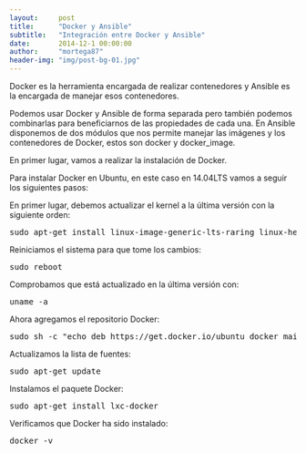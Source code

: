 ```yaml
---
layout:     post
title:      "Docker y Ansible"
subtitle:   "Integración entre Docker y Ansible"
date:       2014-12-1 00:00:00
author:     "mortega87"
header-img: "img/post-bg-01.jpg"
---
```


Docker es la herramienta encargada de realizar contenedores y Ansible es la encargada de manejar esos contenedores.

Podemos usar Docker y Ansible de forma separada pero también podemos combinarlas para beneficiarnos de las propiedades de cada una. En Ansible disponemos de dos módulos que nos permite manejar las imágenes y los contenedores de Docker, estos son docker y docker_image.

En primer lugar, vamos a realizar la instalación de Docker.

Para instalar Docker en Ubuntu, en este caso en 14.04LTS vamos a seguir los siguientes pasos:

En primer lugar, debemos actualizar el kernel a la última versión con la siguiente orden:

<pre>sudo apt-get install linux-image-generic-lts-raring linux-headers-generic-lts-raring </pre>

Reiniciamos el sistema para que tome los cambios:

<pre>sudo reboot</pre>

Comprobamos que está actualizado en la última versión con:

<pre>uname -a</pre>

Ahora agregamos el repositorio Docker:

<pre>sudo sh -c "echo deb https://get.docker.io/ubuntu docker main > /etc/apt/sources.list.d/docker.list"</pre>

Actualizamos la lista de fuentes:

<pre>sudo apt-get update</pre>

Instalamos el paquete Docker:

<pre>sudo apt-get install lxc-docker</pre>

Verificamos que Docker ha sido instalado:

<pre>docker -v</pre>
